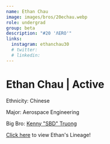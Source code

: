 ```yaml
---
name: Ethan Chau
image: images/bros/20echau.webp
role: undergrad
group: beta
description: "#20 'ΛERO'"
links:
  instagram: ethanchau30
  # twitter: 
  # linkedin: 
---
```


# Ethan Chau | Active
Ethnicity: Chinese

Major: Aerospace Engineering

Big Bro: [Kenny "SBD" Truong](11ktruong)

[Click here](/ujis/) to view Ethan's Lineage!